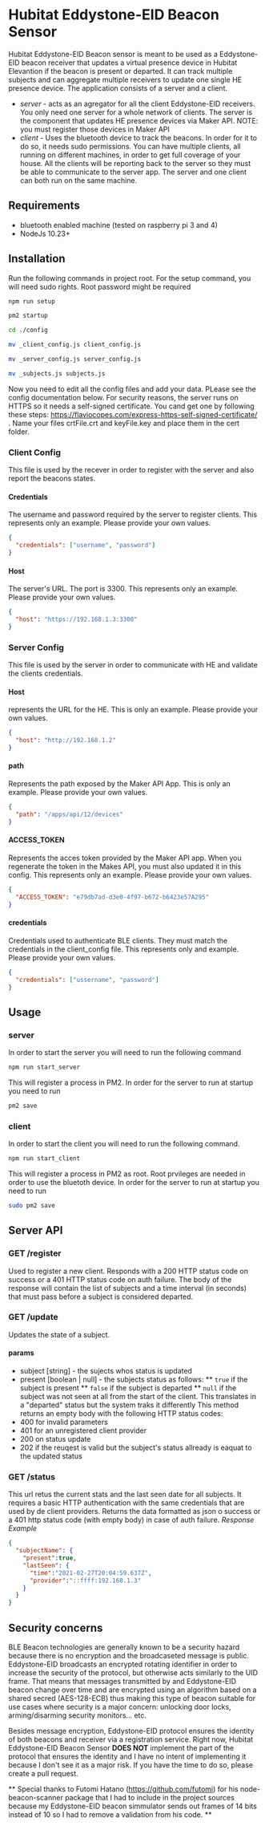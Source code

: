 # Hubitat Eddystone-EID Beacon Sensor
Hubitat Eddystone-EID Beacon sensor is meant to be used as a Eddystone-EID beacon receiver that updates a virtual presence device in Hubitat Elevantion if the beacon is present or departed.
It can track multiple subjects and can aggregate multiple receivers to update one single HE presence device.
The application consists of a server and a client.
* *server* - acts as an agregator for all the client Eddystone-EID receivers. You only need one server for a whole network of clients. The server is the component that updates HE presence devices via Maker API. NOTE: you must register those devices in Maker API
* *client* - Uses the bluetooth device to track the beacons. In order for it to do so, it needs sudo permissions. You can have multiple clients, all running on different machines, in order to get full coverage of your house. All the clients will be reporting back to the server so they must be able to communicate to the server app.
The server and one client can both run on the same machine.


## Requirements
* bluetooth enabled machine (tested on raspberry pi 3 and 4)
* NodeJs 10.23+

## Installation
Run the following commands in project root. For the setup command, you will need sudo rights. Root password might be required

```bash
npm run setup

pm2 startup

cd ./config

mv _client_config.js client_config.js

mv _server_config.js server_config.js

mv _subjects.js subjects.js
```
Now you need to edit all the config files and add your data. PLease see the config documentation below.
For security reasons, the server runs on HTTPS so it needs a self-signed certificate. You cand get one by following these steps: https://flaviocopes.com/express-https-self-signed-certificate/ . Name your files crtFile.crt and keyFile.key and place them in the cert folder.

### Client Config
This file is used by the recever in order to register with the server and also report the beacons states.
#### Credentials
The username and password required by the server to register clients. This represents only an example. Please provide your own values.
```json
{
  "credentials": ["username", "password"]
}
```
#### Host
The server's URL. The port is 3300. This represents only an example. Please provide your own values.

```json
{
  "host": "https://192.168.1.3:3300"
}
```
### Server Config
This file is used by the server in order to communicate with HE and validate the clients credentials. 
#### Host
represents the URL for the HE. This is only an example. Please provide your own values.

```json
{
  "host": "http://192.168.1.2"
}
```
#### path
Represents the path exposed by the Maker API App. This is only an example. Please provide your own values.

```json
{
  "path": "/apps/api/12/devices"
}
```
#### ACCESS_TOKEN
Represents the acces token provided by the Maker API app. When you regenerate the token in the Makes API, you must also updated it in this config. This represents only an example. Please provide your own values.
```json
{
  "ACCESS_TOKEN": "e79db7ad-d3e0-4f97-b672-b6423e57A295"
}
```
#### credentials
Credentials used to authenticate BLE clients. They must match the credentials in the client_config file.  This represents only and example. Please provide your own values.
```json
{
  "credentials": ["ussername", "password"]
}
```

## Usage
### server
In order to start the server you will need to run the following command
```bash
npm run start_server
```
This will register a process in PM2. In order for the server to run at startup you need to run
```bash
pm2 save
```

### client
In order to start the client you will need to run the following command.
```bash
npm run start_client
```
This will register a process in PM2 as root. Root prvileges are needed in order to use the bluetoth device. In order for the server to run at startup you need to run
```bash
sudo pm2 save
```
## Server API
### GET /register
Used to register a new client. Responds with a 200 HTTP status code on success or a 401 HTTP status code on auth failure. The body of the response will contain the list of subjects and a time interval (in seconds) that must pass before a subject is considered departed.
### GET /update
Updates the state of a subject.
#### params
* subject [string] - the sujects whos status is updated
* present [boolean | null] - the subjects status as follows:
    ** `true` if the subject is present
    ** `false` if the subject is departed
    ** `null` if the subject was not seen at all from the start of the client. This translates in a "departed" status but the system traks it differently
This method returns an empty body with the following HTTP status codes:
* 400 for invalid parameters
* 401 for an unregistered client provider
* 200 on status update
* 202 if the reuqest is valid but the subject's status allready is eaquat to the updated status
### GET /status
This url retus the current stats and the last seen date for all subjects. It requires a basic HTTP authentication with the same credentials that are used by de client providers.
Returns the data formatted as json o success or a 401 http status code (with empty body) in case of auth failure.
*Response Example*
```json
{
  "subjectName": {
    "present":true,
    "lastSeen": {
      "time":"2021-02-27T20:04:59.637Z",
      "provider":"::ffff:192.168.1.3"
    }
  }
}
```
## Security concerns
BLE Beacon technologies are generally known to be a security hazard because there is no encryption and the broadcaseted message is public. Eddystone-EID broadcasts an encrypted rotating identifier in order to increase the security of the protocol, but otherwise acts similarly to the UID frame. That means that messages transmitted by and Eddystone-EID beacon change over time and are encrypted using an algorithm based on a shared secred (AES-128-ECB) thus making this type of beacon suitable for use cases where security is a major concern: unlocking door locks, arming/disarming security monitors... etc.

Besides message encryption, Eddystone-EID protocol ensures the identity of both beacons and receiver via a registration service. Right now, Hubitat Eddystone-EID Beacon Sensor **DOES NOT** implement the part of the protocol that ensures the identity and I have no intent of implementing it because I don't see it as a major risk. If you have the time to do so, please create a pull request.

** Special thanks to Futomi Hatano (https://github.com/futomi) for his node-beacon-scanner package that I had to include in the project sources because my Eddystone-EID beacon simmulator sends out frames of 14 bits instead of 10 so I had to remove a validation from his code. **

